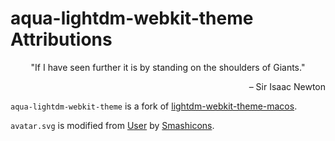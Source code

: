 # aqua-lightdm-webkit-theme Attributions

<p align="center">"If I have seen further it is by standing on the shoulders of Giants."</p>
<p align="right">– Sir Isaac Newton</p>

`aqua-lightdm-webkit-theme` is a fork of [lightdm-webkit-theme-macos](https://github.com/ZoomTen/lightdm-webkit-theme-macos).

`avatar.svg` is modified from [User](https://www.flaticon.com/free-icon/user_149071#term=profile&page=1&position=6) by [Smashicons](https://www.flaticon.com/authors/smashicons).